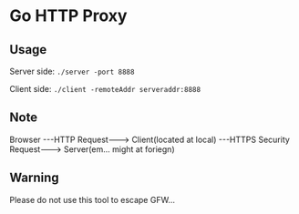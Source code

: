# Go HTTP Proxy

## Usage

Server side:
`./server -port 8888`

Client side:
`./client -remoteAddr serveraddr:8888`

## Note

Browser ---HTTP Request---> Client(located at local) ---HTTPS Security Request---> Server(em... might at foriegn)

## Warning

Please do not use this tool to escape GFW...
